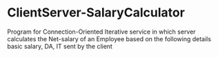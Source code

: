 # ClientServer-SalaryCalculator
Program for Connection-Oriented Iterative service in which server calculates the Net-salary of an Employee based on the following details basic salary, DA, IT  sent by the client
